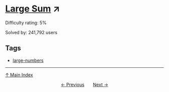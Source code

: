 # [Large Sum](https://projecteuler.net/problem=13) ↗️

Difficulty rating: 5%

Solved by: 241,792 users
## Tags

- [large-numbers](../tags/large-numbers.md)



---

[↑ Main Index](../README.md)


<div align=center><a href='12.md'>← Previous</a> &nbsp;&nbsp; &nbsp;&nbsp;  <a href='14.md'>Next →</a></div>
